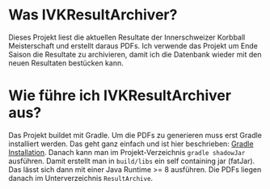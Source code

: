 
# Was IVKResultArchiver?

Dieses Projekt liest die aktuellen Resultate der Innerschweizer Korbball Meisterschaft und erstellt daraus PDFs. Ich verwende das Projekt um Ende Saison 
die Resultate zu archivieren, damit ich die Datenbank wieder mit den neuen Resultaten bestücken kann.


# Wie führe ich IVKResultArchiver aus?

Das Projekt buildet mit Gradle. Um die PDFs zu generieren muss erst Gradle installiert werden. Das geht ganz einfach und ist hier beschrieben: [Gradle Installation](http://www.gradle.org/docs/current/userguide/installation.html). Danach kann man im Projekt-Verzeichnis `gradle shadowJar` ausführen. Damit erstellt man in `build/libs` ein self containing jar (fatJar). Das lässt sich dann mit einer Java Runtime >= 8 ausführen. Die PDFs liegen danach im Unterverzeichnis `ResultArchive`.